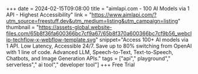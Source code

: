 +++
date = 2024-02-15T09:08:00
title = "aimlapi.com - 100 AI Models via 1 API - Highest Accessibility"
link = "https://www.aimlapi.com/?utm_source=freestuff.dev&utm_medium=listing&utm_campaign=listing"
thumbnail = "https://assets-global.website-files.com/65b8f36fa600366bc7cf9a67/65b8f370a600366bc7cf9b56_webclip-techflow-x-webflow-template.svg"
snippet="Access 100+ AI models via 1 API. Low Latency, Accessible 24/7. Save up to 80% switching from OpenAI with 1 line of code. Advanced LLM, Speech-to-Text, Text-to-Speech, Chatbots, and Image Generation APIs."
tags = ["api"," playground"," serverless"," ai tool"," developer tool"]
+++
Free Trial
